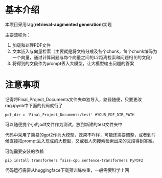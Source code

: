 # 基本介绍

本项目采用rag(**retrieval-augmented generation**)实现

主要流程为：

1.  加载和处理PDF文件
2. 文本嵌入与向量检索（主要就是将文档分成及各个chunk，每个chunk编码为一个向量，通过计算问题与每个向量之间的L2距离检索和问题相关的文段）
3. 将得到的文段作为prompt丢入大模型，让大模型输出问题的答案

 # 注意事项
记得将Final_Project_Documents文件夹单独导入，路径随便，只要更改rag.ipynb中下面的代码就行了
```
pdf_dir = 'Final_Project_Documents/test' #YOUR_PDF_DIR_PATH
```
可以随便挑个小的pdf文件作为测试，放到新建的test文件夹中

代码中采用了简易的gpt2作为大模型，效果不咋样，可能还需要调整，或者到时候直接把prompt丢入现成的大模型，又或者人肉搜索检索出来的文段得到答案。

可能需要安装的依赖

```
pip install transformers faiss-cpu sentence-transformers PyPDF2 
```

代码运行需要从huggingface下载预训练权重，一般需要科学上网
